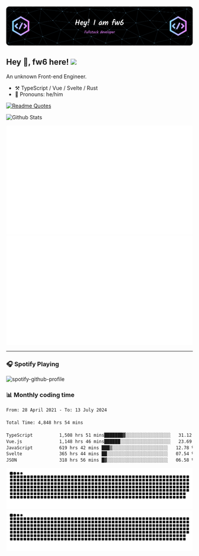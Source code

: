 ![Header](github-header-image.png)

## Hey 👋, fw6 here! <img src="https://github.githubassets.com/images/mona-whisper.gif" height="24" />


An unknown Front-end Engineer.

-   :hammer_and_pick: TypeScript / Vue / Svelte / Rust
-   :man: Pronouns: he/him


[![Readme Quotes](https://quotes-github-readme.vercel.app/api?type=horizontal&theme=algolia)](https://github.com/piyushsuthar/github-readme-quotes)



![Github Stats](https://github-readme-stats.vercel.app/api?username=fw6&bg_color=30,e96443,904e95&title_color=fff&text_color=fff)

![](https://raw.githubusercontent.com/fw6/github-stats-transparent/output/generated/overview.svg)
![](https://raw.githubusercontent.com/fw6/github-stats-transparent/output/generated/languages.svg)


---

### 🎧 Spotify Playing

<!-- ![spotify-github-profile](/img/default.svg) -->

![spotify-github-profile](https://spotify-github-profile.vercel.app/api/view.svg?uid=r6wn4hdvypv0lkzyrj0e0pjct&cover_image=true&theme=default&show_offline=true&background_color=9a10ad&interchange=true&bar_color_cover=true)



### :bar_chart: Monthly coding time 

<!--START_SECTION:waka-->

```txt
From: 28 April 2021 - To: 13 July 2024

Total Time: 4,848 hrs 54 mins

TypeScript          1,508 hrs 51 mins███████▓░░░░░░░░░░░░░░░░░   31.12 %
Vue.js              1,148 hrs 46 mins██████░░░░░░░░░░░░░░░░░░░   23.69 %
JavaScript          619 hrs 42 mins ███▒░░░░░░░░░░░░░░░░░░░░░   12.78 %
Svelte              365 hrs 44 mins ██░░░░░░░░░░░░░░░░░░░░░░░   07.54 %
JSON                318 hrs 56 mins █▓░░░░░░░░░░░░░░░░░░░░░░░   06.58 %
```

<!--END_SECTION:waka-->




![github contribution grid snake animation](https://raw.githubusercontent.com/platane/platane/output/github-contribution-grid-snake-dark.svg#gh-dark-mode-only)![github contribution grid snake animation](https://raw.githubusercontent.com/platane/platane/output/github-contribution-grid-snake.svg#gh-light-mode-only)
